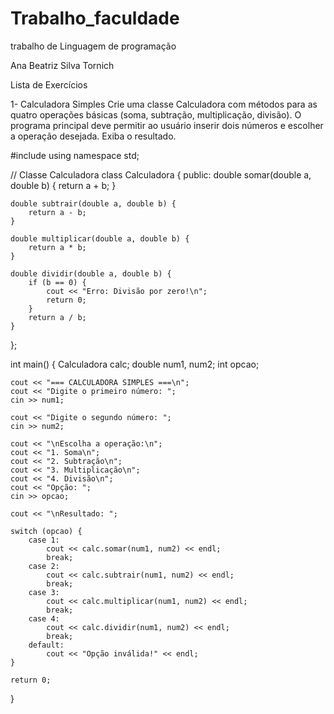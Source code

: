 # Trabalho_faculdade
trabalho de Linguagem de programação

Ana Beatriz Silva Tornich

Lista de Exercícios 

1- Calculadora Simples
Crie uma classe Calculadora com métodos para as quatro operações básicas (soma, subtração, multiplicação, divisão). O programa principal deve permitir ao usuário inserir dois números e escolher a operação desejada. Exiba o resultado.

#include <iostream>
using namespace std;

// Classe Calculadora
class Calculadora {
public:
    double somar(double a, double b) {
        return a + b;
    }

    double subtrair(double a, double b) {
        return a - b;
    }

    double multiplicar(double a, double b) {
        return a * b;
    }

    double dividir(double a, double b) {
        if (b == 0) {
            cout << "Erro: Divisão por zero!\n";
            return 0;
        }
        return a / b;
    }
};

int main() {
    Calculadora calc;
    double num1, num2;
    int opcao;

    cout << "=== CALCULADORA SIMPLES ===\n";
    cout << "Digite o primeiro número: ";
    cin >> num1;

    cout << "Digite o segundo número: ";
    cin >> num2;

    cout << "\nEscolha a operação:\n";
    cout << "1. Soma\n";
    cout << "2. Subtração\n";
    cout << "3. Multiplicação\n";
    cout << "4. Divisão\n";
    cout << "Opção: ";
    cin >> opcao;

    cout << "\nResultado: ";

    switch (opcao) {
        case 1:
            cout << calc.somar(num1, num2) << endl;
            break;
        case 2:
            cout << calc.subtrair(num1, num2) << endl;
            break;
        case 3:
            cout << calc.multiplicar(num1, num2) << endl;
            break;
        case 4:
            cout << calc.dividir(num1, num2) << endl;
            break;
        default:
            cout << "Opção inválida!" << endl;
    }

    return 0;
}


